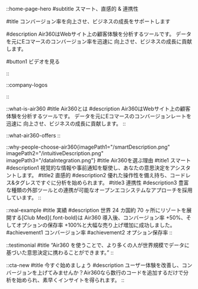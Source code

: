 ::home-page-hero
#subtitle
スマート、直感的 & 連携性

#title
コンバージョン率を向上させ、ビジネスの成長をサポートします

#description
Air360はWebサイト上の顧客体験を分析するツールです。
データを元にEコマースのコンバージョン率を迅速に 
向上させ、ビジネスの成長に貢献します。

#button1
ビデオを見る

::

::company-logos

::

::what-is-air360
#title
Air360とは
#description
Air360はWebサイト上の顧客体験を分析するツールです。 データを元にEコマースのコンバージョンレートを迅速に 向上させ、ビジネスの成長に貢献します。
::

::what-air360-offers
::

::why-people-choose-air360{imagePath1="/smartDescription.png" imagePath2="/intuitiveDescription.png" imagePath3="/dataIntegration.png"}
#title
Air360を選ぶ理由
#title1
スマート
#description1
視覚的な情報や事前通知を駆使し、あなたの意思決定をアシスタントします。
#title2
直感的
#description2
優れた操作性を備え持ち、コードレス&タグレスですぐに分析を始められます。
#title3
連携性
#description3
豊富な種類の外部ツールとの連携が可能なオープンエコシステムなアプローチを採用しています。
::

::real-example
#title
実績
#description
世界 24 カ国約 70 ヶ所にリゾートを展開する[Club Med]{.font-bold}は Air360 導入後、コンバージョン率 +50%、そしてオプションの保存率
+100%と大幅な売り上げ増加に成功しました。
#achievement1
コンバージョン率
#achievement2
オプション保存率
::

::testimonial
#title
“Air360 を使うことで、より多くの人が世界規模でデータに基づいた意思決定に携わることができます。”
::

::cta-new
#title
今すぐ始めましょう
#description
ユーザー体験を改善し、コンバージョンを上げてみませんか？Air360なら数行のコードを追加するだけで分析を始められ、素早くインサイトを得られます。
::
